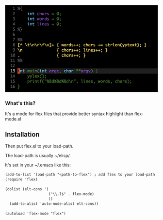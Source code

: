<img src="./screenshot.png">

### What's this?
It's a mode for flex files that provide better syntax highlight than flex-mode.el

## Installation
Then put flex.el to your load-path.

The load-path is usually ~/elisp/.

It's set in your ~/.emacs like this:

```Elisp
(add-to-list 'load-path "<path-to-flex") ; add flex to your load-path
(require 'flex)

(dolist (elt-cons '(
                    ("\\.l$" . flex-mode)
                    ))
  (add-to-alist 'auto-mode-alist elt-cons))

(autoload 'flex-mode "flex")
```
